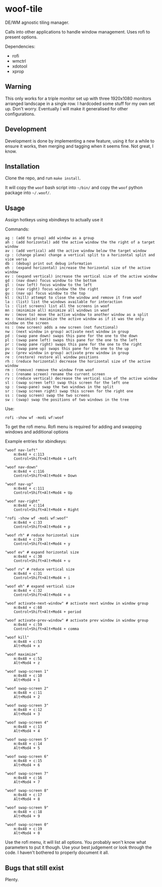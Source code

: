 # woof-tile

DE/WM agnostic tiling manager.

Calls into other applications to handle window management. Uses rofi to present options.

Dependencies:
* rofi
* wmctrl
* xdotool
* xprop

## Warning
This only works for a triple monitor set up with three 1920x1080 monitors arranged landscape in a single row. I hardcoded some stuff for my own set up. Don't worry. Eventually I will make it generalised for other configurations.

## Development
Development is done by implementing a new feature, using it for a while to ensure it works, then merging and tagging when it seems fine. Not great, I know.

## Installation

Clone the repo, and run `make install`.

It will copy the `woof` bash script into `~/bin/` and copy the `woof` python package into `~/.woof/`.


## Usage

Assign hotkeys using xbindkeys to actually use it

Commands:
```
ag : (add to group) add window as a group
ah : (add horizontal) add the active window the the right of a target window
av : (add vertical) add the active window below the target window
cp : (change plane) change a vertical split to a horizontal split and vice versa
db : (debug) print out debug information
eh : (expand horizontal) increase the horizontal size of the active window
ev : (expand vertical) increase the vertical size of the active window
gd : (nav down) focus window to the bottom
gl : (nav left) focus window to the left
gr : (nav right) focus window the the right
gu : (nav up) focus window to the top
kl : (kill) attempt to close the window and remove it from woof
la : (list) list the windows available for interaction
ls : (list screens) list all the screens in woof
mn : (minimize all) minimize all windows in woof
mv : (move to) move the active window to another window as a split
mx : (maximize) maximize the active window as if it was the only window on the screen
ns : (new screen) adds a new screen (not functional)
nw : (next window in group) activate next window in group
pd : (swap pane down) swaps this pane for the one to the down
pl : (swap pane left) swaps this pane for the one to the left
pr : (swap pane right) swaps this pane for the one to the right
pu : (swap pane up) swaps this pane for the one to the up
pw : (prev window in group) activate prev window in group
re : (restore) restore all window positions
rh : (reduce horizontal) decrease the horizontal size of the active window
rm : (remove) remove the window from woof
rs : (rename screen) rename the current screen
rv : (reduce vertical) decrease the vertical size of the active window
sl : (swap screen left) swap this screen for the left one
sp : (swap-pane) swap the two windows in the split
sr : (swap screen right) swap this screen for the right one
ss : (swap screen) swap the two screens
sw : (swap) swap the positions of two windows in the tree
```

Use:
```
rofi -show wf -modi wf:woof
```
To get the rofi menu. Rofi menu is required for adding and swapping windows and additional options

Example entries for xbindkeys:
```
"woof nav-left"
    m:0x4d + c:113
    Control+Shift+Alt+Mod4 + Left

"woof nav-down"
    m:0x4d + c:116
    Control+Shift+Alt+Mod4 + Down

"woof nav-up"
    m:0x4d + c:111
    Control+Shift+Alt+Mod4 + Up

"woof nav-right"
    m:0x4d + c:114
    Control+Shift+Alt+Mod4 + Right

"rofi -show wf -modi wf:woof"
    m:0x4d + c:33
    Control+Shift+Alt+Mod4 + p

"woof rh" # reduce horizontal size
    m:0x4d + c:29
    Control+Shift+Alt+Mod4 + y

"woof ev" # expand horizontal size
    m:0x4d + c:30
    Control+Shift+Alt+Mod4 + u

"woof rv" # reduce vertical size
    m:0x4d + c:31
    Control+Shift+Alt+Mod4 + i

"woof eh" # expand vertical size
    m:0x4d + c:32
    Control+Shift+Alt+Mod4 + o

"woof activate-next-window" # activate next window in window group
    m:0x4d + c:60
    Control+Shift+Alt+Mod4 + period

"woof activate-prev-window" # activate prev window in window group
    m:0x4d + c:59
    Control+Shift+Alt+Mod4 + comma
    
"woof kill"
    m:0x48 + c:53
    Alt+Mod4 + x
    
"woof maximize"
    m:0x48 + c:52
    Alt+Mod4 + z

"woof swap-screen 1"
    m:0x48 + c:10
    Alt+Mod4 + 1

"woof swap-screen 2"
    m:0x48 + c:11
    Alt+Mod4 + 2

"woof swap-screen 3"
    m:0x48 + c:12
    Alt+Mod4 + 3

"woof swap-screen 4"
    m:0x48 + c:13
    Alt+Mod4 + 4

"woof swap-screen 5"
    m:0x48 + c:14
    Alt+Mod4 + 5

"woof swap-screen 6"
    m:0x48 + c:15
    Alt+Mod4 + 6

"woof swap-screen 7"
    m:0x48 + c:16
    Alt+Mod4 + 7

"woof swap-screen 8"
    m:0x48 + c:17
    Alt+Mod4 + 8

"woof swap-screen 9"
    m:0x48 + c:18
    Alt+Mod4 + 9

"woof swap-screen 0"
    m:0x48 + c:19
    Alt+Mod4 + 0
```
Use the rofi menu, it will list all options. You probably won't know what parameters to put it though. Use your best judgement or look through the code. I haven't bothered to properly document it all.

## Bugs that still exist

Plenty.